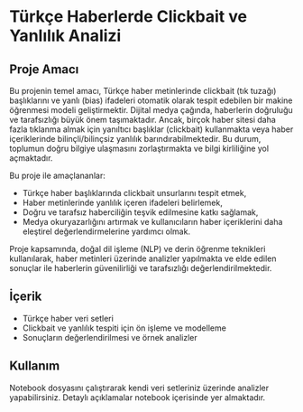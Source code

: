 # Türkçe Haberlerde Clickbait ve Yanlılık Analizi

## Proje Amacı
Bu projenin temel amacı, Türkçe haber metinlerinde clickbait (tık tuzağı) başlıklarını ve yanlı (bias) ifadeleri otomatik olarak tespit edebilen bir makine öğrenmesi modeli geliştirmektir. Dijital medya çağında, haberlerin doğruluğu ve tarafsızlığı büyük önem taşımaktadır. Ancak, birçok haber sitesi daha fazla tıklanma almak için yanıltıcı başlıklar (clickbait) kullanmakta veya haber içeriklerinde bilinçli/bilinçsiz yanlılık barındırabilmektedir. Bu durum, toplumun doğru bilgiye ulaşmasını zorlaştırmakta ve bilgi kirliliğine yol açmaktadır.

Bu proje ile amaçlananlar:
- Türkçe haber başlıklarında clickbait unsurlarını tespit etmek,
- Haber metinlerinde yanlılık içeren ifadeleri belirlemek,
- Doğru ve tarafsız haberciliğin teşvik edilmesine katkı sağlamak,
- Medya okuryazarlığını artırmak ve kullanıcıların haber içeriklerini daha eleştirel değerlendirmelerine yardımcı olmak.

Proje kapsamında, doğal dil işleme (NLP) ve derin öğrenme teknikleri kullanılarak, haber metinleri üzerinde analizler yapılmakta ve elde edilen sonuçlar ile haberlerin güvenilirliği ve tarafsızlığı değerlendirilmektedir.

## İçerik
- Türkçe haber veri setleri
- Clickbait ve yanlılık tespiti için ön işleme ve modelleme
- Sonuçların değerlendirilmesi ve örnek analizler

## Kullanım
Notebook dosyasını çalıştırarak kendi veri setleriniz üzerinde analizler yapabilirsiniz. Detaylı açıklamalar notebook içerisinde yer almaktadır. 